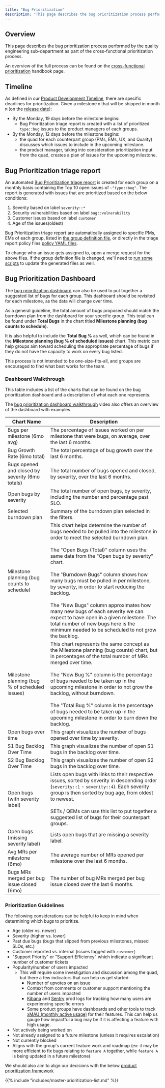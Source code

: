 ```yaml
---
title: "Bug Prioritization"
description: "This page describes the bug prioritization process performed by the quality engineering sub-department as part of the cross-functional prioritization process."
---
```


## Overview

This page describes the bug prioritization process performed by the quality engineering sub-department as part of the cross-functional prioritization process.

An overview of the full process can be found on the [cross-functional prioritization](/handbook/product/product-processes/cross-functional-prioritization/) handbook page.

## Timeline

As defined in our [Product Development Timeline](/handbook/engineering/workflow/#product-development-timeline), there are specific deadlines for prioritization. Given a milestone `m` that will be shipped in month `M` (on the [release date](/handbook/engineering/releases/)):

- By the Monday, 19 days before the milestone begins:
  - Bug Prioritization triage report is created with a list of prioritized `type::bug` issues to the product managers of each groups.
- By the Monday, 12 days before the milestone begins:
  - the quad for each counterpart group (PMs, EMs, UX, and Quality) discusses which issues to include in the upcoming milestone.
  - the product manager, taking into consideration prioritization input from the quad, creates a plan of issues for the upcoming milestone.

## Bug Prioritization triage report

An automated [Bug Prioritization triage report](https://gitlab.com/gitlab-org/quality/triage-ops/-/blob/master/policies/template/group/bug-prioritization.yml.erb) is created for each group on a monthly basis containing the Top 10 open issues of `~"type::bug"`. The report is generated with issues that are prioritized based on the below conditions:

  1. Severity based on label `severity::*`
  1. Security vulnerabilities based on label `bug::vulnerability`
  1. Customer issues based on label `customer`
  1. Age of the issues(oldest)

Bug Prioritization triage report are automatically assigned to specific PMs, EMs of each group, listed in
[the group definition file](https://gitlab.com/gitlab-org/quality/triage-ops/-/blob/master/group-definition.yml),
or directly in the triage report policy files
[policy YAML files](https://gitlab.com/gitlab-org/quality/triage-ops/tree/master/policies).

To change who an issue gets assigned to, open a merge request for the above
files. If the group definition file is changed, we'll need to
[run some scripts](https://gitlab.com/gitlab-org/quality/triage-ops#generating-policy-files-and-ci-jobs)
to update the generated files as well.

## Bug Prioritization Dashboard

The [bug prioritization dashboard](https://10az.online.tableau.com/#/site/gitlab/views/OpenBugAgeOBA/BugPrioritizationDashboard?:iid=2) can also be used to put together a suggested list of bugs for each group.
This dashboard should be revisited for each milestone, as the data will change over time.

As a general guideline, the total amount of bugs proposed should match the burndown plan from the dashboard for your specific group.
This total can be found under **Total Bugs** in the chart titled **Milestone planning (bug counts to schedule)**.

It is also helpful to include the **Total Bug %** as well, which can be found in the **Milestone planning (bug % of scheduled issues)** chart.
This metric can help groups aim toward scheduling the appropriate percentage of bugs if they do not have the capacity to work on every bug listed.

This process is not intended to be one-size-fits-all, and groups are encouraged to find what best works for the team.

### Dashboard Walkthrough

This table includes a list of the charts that can be found on the bug prioritization dashboard and a description of what each one represents.

The [bug prioritization dashboard walkthrough](https://www.youtube.com/watch?v=qd3NjPV6zkk) video also offers an overview of the dashboard with examples.

| Chart Name                                      | Description                                                                                                                                                                                                                                                                                                                                                                                                                                                                                                                                                                                                                 |
|-------------------------------------------------|-----------------------------------------------------------------------------------------------------------------------------------------------------------------------------------------------------------------------------------------------------------------------------------------------------------------------------------------------------------------------------------------------------------------------------------------------------------------------------------------------------------------------------------------------------------------------------------------------------------------------------|
| Bugs per milestone (6mo avg)                    | The percentage of issues worked on per milestone that were bugs, on average, over the last 6 months.                                                                                                                                                                                                                                                                                                                                                                                                                                                                                                                        |
| Bug Growth Rate (6mo total)                     | The total percentage of bug growth over the last 6 months.                                                                                                                                                                                                                                                                                                                                                                                                                                                                                                                                                                  |
| Bugs opened and closed by severity (6mo totals) | The total number of bugs opened and closed, by severity, over the last 6 months.                                                                                                                                                                                                                                                                                                                                                                                                                                                                                                                                            |
| Open bugs by severity                           | The total number of open bugs, by severity, including the number and percentage past SLO.                                                                                                                                                                                                                                                                                                                                                                                                                                                                                                                                   |
| Selected burndown plan                          | Summary of the burndown plan selected in the filters.                                                                                                                                                                                                                                                                                                                                                                                                                                                                                                                                                                       |
| Milestone planning (bug counts to schedule)     | This chart helps determine the number of bugs needed to be pulled into the milestone in order to meet the selected burndown plan. <br/><br/> The "Open Bugs (Total)" column uses the same data from the "Open bugs by severity" chart. <br/><br/> The "Burndown Bugs" column shows how many bugs must be pulled in per milestone, by severity, in order to start reducing the backlog. <br/><br/>  The "New Bugs" column approximates how many new bugs of each severity we can expect to have open in a given milestone. The total number of new bugs here is the minimum needed to be scheduled to not grow the backlog.  |
| Milestone planning (bug % of scheduled issues)  | This chart represents the same concept as the Milestone planning (bug counts) chart, but in percentages of the total number of MRs merged over time. <br/><br/> The "New Bug %" column is the percentage of bugs needed to be taken up in the upcoming milestone in order to not grow the backlog, without burndown. <br/><br/> The "Total Bug %" column is the percentage of bugs needed to be taken up in the upcoming milestone in order to burn down the backlog.                                                                                                                                                       |
| Open bugs over time                             | This graph visualizes the number of bugs opened over time by severity.                                                                                                                                                                                                                                                                                                                                                                                                                                                                                                                                                      |
| S1 Bug Backlog Over Time                        | This graph visualizes the number of open S1 bugs in the backlog over time.                                                                                                                                                                                                                                                                                                                                                                                                                                                                                                                                                  |
| S2 Bug Backlog Over Time                        | This graph visualizes the number of open S2 bugs in the backlog over time.                                                                                                                                                                                                                                                                                                                                                                                                                                                                                                                                                  |
| Open bugs (with severity label)                 | Lists open bugs with links to their respective issues, sorted by severity in descending order (`severity::1` - `severity::4`). Each severity group is then sorted by bug age, from oldest to newest. <br/><br/> SETs / QEMs can use this list to put together a suggested list of bugs for their counterpart groups.                                                                                                                                                                                                                                                                                                        |
| Open bugs (missing severity label)              | Lists open bugs that are missing a severity label.                                                                                                                                                                                                                                                                                                                                                                                                                                                                                                                                                                          |
| Avg MRs per milestone (6mo)                     | The average number of MRs opened per milestone over the last 6 months.                                                                                                                                                                                                                                                                                                                                                                                                                                                                                                                                                      |
| Bugs MRs merged per bug issue closed (6mo)      | The number of bug MRs merged per bug issue closed over the last 6 months.                                                                                                                                                                                                                                                                                                                                                                                                                                                                                                                                                   |

### Prioritization Guidelines

The following considerations can be helpful to keep in mind when determining which bugs to prioritize.

- Age (older vs. newer)
- Severity (higher vs. lower)
- Past due bugs (bugs that slipped from previous milestones, missed SLOs, etc.)
- Customer reported vs. internal (issues tagged with `customer`)
- "Support Priority" or "Support Efficiency" which indicate a significant number of customer tickets
- Popularity/number of users impacted
  - This will require some investigation and discussion among the quad, but there a few indicators that can help us get started:
    - Number of upvotes on an issue
    - Context from comments or customer support mentioning the number of users impacted
    - [Kibana](https://log.gprd.gitlab.net/) and [Sentry](https://sentry.gitlab.net/gitlab/gitlabcom/) prod logs for tracking how many users are experiencing specific errors
    - Some product groups have dashboards and other tools to track [xMAU (monthly active usage)](/handbook/enterprise-data/data-catalog/xmau-analysis/) for their features. This can help us gauge how impactful a bug may be if it is affecting a feature with high usage.
- Not actively being worked on
- Not already assigned to a future milestone (unless it requires escalation)
- Not currently blocked
- Aligns with the group's current feature work and roadmap (ex: it may be more efficient to fix bugs relating to `feature A` together,
  while `feature A` is being updated in a future milestone)

We should also aim to align our decisions with the below [product prioritization framework](/handbook/product/product-processes/#prioritization)

{{% include "includes/master-prioritization-list.md" %}}
